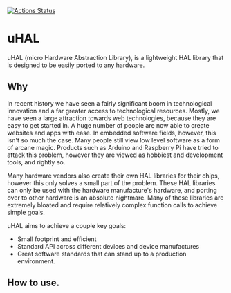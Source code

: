 [![Actions Status](https://github.com/oberhauserg/uHAL/workflows/Build/badge.svg)](https://github.com/oberhauserg/uHAL/actions)
# uHAL
uHAL (micro Hardware Abstraction Library), is a lightweight HAL library that is designed to be easily ported to any hardware.

## Why

In recent history we have seen a fairly significant boom in technological innovation and a far greater access to technological resources.
Mostly, we have seen a large attraction towards web technologies, because they are easy to get started in. A huge number of people are now able to create websites and apps with ease. In embedded software fields, however, this isn't so much the case. Many people still view low level software as a form of arcane magic. Products such as Arduino and Raspberry Pi have tried to attack this problem, however they are viewed as hobbiest and development tools, and rightly so. 

Many hardware vendors also create their own HAL libraries for their chips, however this only solves a small part of the problem. These HAL libraries can only be used with the hardware manufacture's hardware, and porting over to other hardware is an absolute nightmare. Many of these libraries are extremely bloated and require relatively complex function calls to achieve simple goals.

uHAL aims to achieve a couple key goals: 
* Small footprint and efficient
* Standard API across different devices and device manufactures
* Great software standards that can stand up to a production environment.

## How to use.

